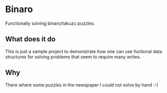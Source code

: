 # Binaro

Functionally solving binaro/takuzu puzzles.

## What does it do

This is just a sample project to demonstrate how one can use fuctional data structures for solving problems that 
seem to require many writes.

## Why

There where some puzzles in the newspaper I could not solve by hand :-)


